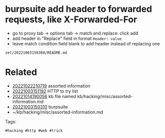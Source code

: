 # burpsuite add header to forwarded requests, like X-Forwarded-For
- go to proxy tab -> options tab -> match and replace: click add
- add header in "Replace" field in format `Header: value`
- leave match condition field blank to add header instead of replacing one

` zet/20221003150308/README.md `

# Related

- [20221022210719](/zet/20221022210719/README.md) assorted information
- [20221003151192](/zet/20221003151192/README.md) HTTP to try list
- [20221014190056](/zet/20221014190056/README.md) kb file named kb/hacking/misc/assorted-information.md
- [20221003150310](/zet/20221003150310/README.md) burpsuite
- ~/kb/hacking/misc/assorted-information.md

Tags:

    #hacking #http #web #trick
